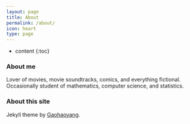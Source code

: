 ```yaml
---
layout: page
title: About
permalink: /about/
icon: heart
type: page
---
```


* content
{:toc}

### About me

Lover of movies, movie soundtracks, comics, and everything fictional. Occasionally student of mathematics, computer science, and statistics.

### About this site

Jekyll theme by [Gaohaoyang](https://github.com/Gaohaoyang).
